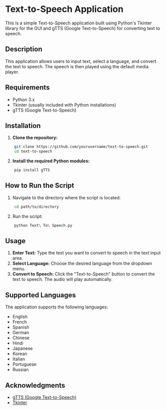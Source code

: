 # Text-to-Speech Application
This is a simple Text-to-Speech application built using Python's Tkinter library for the GUI and gTTS (Google Text-to-Speech) for converting text to speech.

## Description

This application allows users to input text, select a language, and convert the text to speech. The speech is then played using the default media player.

## Requirements

- Python 3.x
- Tkinter (usually included with Python installations)
- gTTS (Google Text-to-Speech)

## Installation

1. **Clone the repository:**
```bash
    git clone https://github.com/yourusername/text-to-speech.git
    cd text-to-speech
```

2. **Install the required Python modules:**
```bash
    pip install gTTS
```

## How to Run the Script

1. Navigate to the directory where the script is located:
```bash
    cd path/to/directory
```

2. Run the script:
```bash
    python Text\ To\ Speech.py
```

## Usage

1. **Enter Text:** Type the text you want to convert to speech in the text input area.
2. **Select Language:** Choose the desired language from the dropdown menu.
3. **Convert to Speech:** Click the "Text-to-Speech" button to convert the text to speech. The audio will play automatically.

## Supported Languages

The application supports the following languages:
- English
- French
- Spanish
- German
- Chinese
- Hindi
- Japanese
- Korean
- Italian
- Portuguese
- Russian


## Acknowledgments

- [gTTS (Google Text-to-Speech)](https://pypi.org/project/gTTS/)
- [Tkinter](https://docs.python.org/3/library/tkinter.html)
